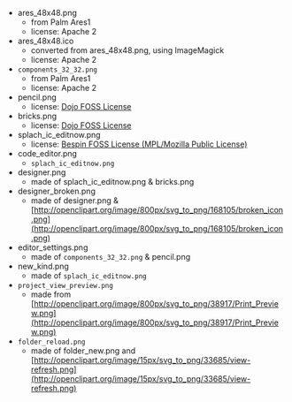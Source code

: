 * ares_48x48.png
  * from Palm Ares1
  * license: Apache 2
* ares_48x48.ico
  * converted from ares_48x48.png, using ImageMagick
  * license: Apache 2
* `components_32_32.png`
  * from Palm Ares1
  * license: Apache 2
* pencil.png
  * license: [Dojo FOSS License](https://github.com/dojo/dojo/blob/master/LICENSE)
* bricks.png
  * license: [Dojo FOSS License](https://github.com/dojo/dojo/blob/master/LICENSE)
* splach_ic_editnow.png
  * license: [ Bespin FOSS License (MPL/Mozilla Public License)](https://github.com/bespin/bespin/blob/master/LICENSE.txt)
* code_editor.png
  * `splach_ic_editnow.png`
* designer.png
  * made of splach_ic_editnow.png & bricks.png
* designer_broken.png
  * made of designer.png & [http://openclipart.org/image/800px/svg_to_png/168105/broken_icon.png](http://openclipart.org/image/800px/svg_to_png/168105/broken_icon.png)
* editor_settings.png
  * made of `components_32_32.png` & pencil.png
* new_kind.png
  * made of `splach_ic_editnow.png`
* `project_view_preview.png`
  * made from [http://openclipart.org/image/800px/svg_to_png/38917/Print_Preview.png](http://openclipart.org/image/800px/svg_to_png/38917/Print_Preview.png)
* `folder_reload.png`
  * made of folder_new.png and  [http://openclipart.org/image/15px/svg_to_png/33685/view-refresh.png](http://openclipart.org/image/15px/svg_to_png/33685/view-refresh.png)

